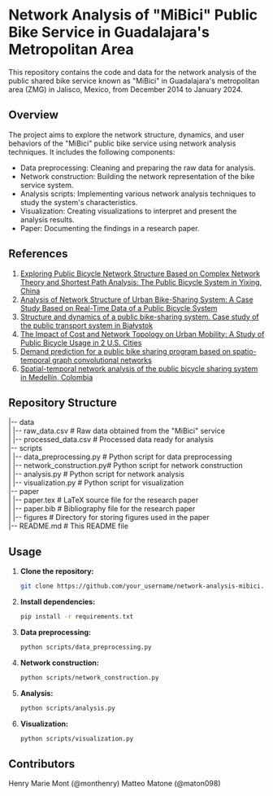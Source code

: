 # Network Analysis of "MiBici" Public Bike Service in Guadalajara's Metropolitan Area

This repository contains the code and data for the network analysis of the public shared bike service known as "MiBici" in Guadalajara's metropolitan area (ZMG) in Jalisco, Mexico, from December 2014 to January 2024.

## Overview

The project aims to explore the network structure, dynamics, and user behaviors of the "MiBici" public bike service using network analysis techniques. It includes the following components:

- Data preprocessing: Cleaning and preparing the raw data for analysis.
- Network construction: Building the network representation of the bike service system.
- Analysis scripts: Implementing various network analysis techniques to study the system's characteristics.
- Visualization: Creating visualizations to interpret and present the analysis results.
- Paper: Documenting the findings in a research paper.

## References

1. [Exploring Public Bicycle Network Structure Based on Complex Network Theory and Shortest Path Analysis: The Public Bicycle System in Yixing, China](https://www.tandfonline.com/doi/full/10.1080/03081060.2019.1576385)
2. [Analysis of Network Structure of Urban Bike-Sharing System: A Case Study Based on Real-Time Data of a Public Bicycle System](https://www.mdpi.com/2071-1050/11/19/5425)
3. [Structure and dynamics of a public bike-sharing system. Case study of the public transport system in Białystok](https://sciendo.com/article/10.1515/emj-2016-0033?content-tab=abstract)
4. [The Impact of Cost and Network Topology on Urban Mobility: A Study of Public Bicycle Usage in 2 U.S. Cities](https://journals.plos.org/plosone/article?id=10.1371/journal.pone.0079396)
5. [Demand prediction for a public bike sharing program based on spatio-temporal graph convolutional networks](https://link.springer.com/article/10.1007/s11042-020-08803-y#citeas)
6. [Spatial-temporal network analysis of the public bicycle sharing system in Medellín, Colombia](https://www.sciencedirect.com/science/article/pii/S0966692322001831)

## Repository Structure

|-- data  
| |-- raw_data.csv # Raw data obtained from the "MiBici" service  
| |-- processed_data.csv # Processed data ready for analysis  
|-- scripts  
| |-- data_preprocessing.py # Python script for data preprocessing  
| |-- network_construction.py# Python script for network construction  
| |-- analysis.py # Python script for network analysis  
| |-- visualization.py # Python script for visualization  
|-- paper  
| |-- paper.tex # LaTeX source file for the research paper  
| |-- paper.bib # Bibliography file for the research paper  
| |-- figures # Directory for storing figures used in the paper  
|-- README.md # This README file  


## Usage

1. **Clone the repository:**
   ```bash
   git clone https://github.com/your_username/network-analysis-mibici.git
   ```

2. **Install dependencies:**

    ```bash
    pip install -r requirements.txt
    ```

3. **Data preprocessing:**

    ```bash
    python scripts/data_preprocessing.py
    ```

4. **Network construction:**

    ```bash
    python scripts/network_construction.py
    ```

5. **Analysis:**

    ```bash
   python scripts/analysis.py
    ```

6. **Visualization:**
   
     ```bash
    python scripts/visualization.py
    ```

## Contributors

Henry Marie Mont (@monthenry)
Matteo Matone (@maton098)
